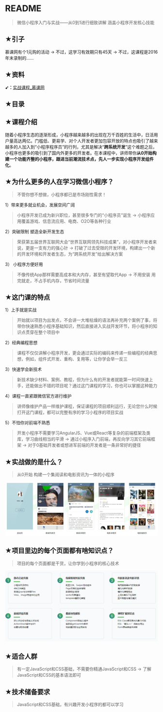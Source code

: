 # README

> 微信小程序入门与实战——从0到1进行细致讲解 涵盖小程序开发核心技能

## ★引子

慕课网有个1元购的活动 -> 不过，这学习有效期只有45天 -> 不过，这课程是2016年末录制的……

## ★资料

**➹：**[实战课程_慕课网](https://coding.imooc.com/class/424.html?mc_marking=4655172e1a62839eea65105dbf244230&mc_channel=sjkctjpc)

## ★目录



## ★课程介绍

随着小程序生态的逐渐形成，小程序越来越多的出现在万千百姓的生活中，日活用户量高达两亿。门槛低、更易学、对个人开发者更加包容开放的特点也吸引了越来越多的人加入到“小程序程序员”的行列，尤其是解决“**跨系统开发**”这个难题之后，小程序也更多的吸引到了国内外更多的开发者。在本课程中，讲师带你**从0开始构建一个功能齐整的小程序，跟进当前潮流技术点，先人一步实现小程序开发组件化**。

## ★为什么更多的人在学习微信小程序？

> 不管你想不想做，小程序都已是市场刚性需求！

1）带来更多就业机会，发展空间广阔

> 小程序开发已成为新兴职位，甚至很多专门的“小程序员”诞生 -> 小程序应用覆盖游戏、信息流应用、电商、O2O等各种行业

2）突破限制 塑造全新开发生态

> 荣获第五届世界互联网大会“世界互联网领先科技成果”，对小程序开发者来说，更是一支有力的强心针 -> 打破了过去受限的开发环境，构建出一个新的开发环境和开发者生态，为“跨系统开发”给出解决方案

3） 小程序方便好用

> 不像传统App那样需要高成本和大内存，甚至有望取代App -> 不用安装 用完就走，不占手机内存，节省时间流量

## ★这门课的特点

1）上手就是实战

> 开始就以项目为出发点，不会讲一大堆枯燥的语法再补充两个案例了事，将带你快速熟悉小程序基础知识，然后直接进入实战开发环节，将小程序的知识点贯穿在整个项目中

2）经典编程思想

> 课程不仅仅讲解小程序开发，更会通过实际的编码来传递一些编程的经典思想，例如，组件式开发、重构、复用等，让你学会举一反三

3）快速学会新技术

> 新技术缺少材料、案例、教程，但为什么有的开发者就能第一时间快速上手，还能做出不错的项目呢？通过这门课程的学习，你也可以掌握这种能力

4）课程一直紧跟微信官方进行维护

> 讲师像维护产品一样维护课程，保证课程的项目顺利运行，无论您什么时候打开这门课程，都可以完整有序的学习小程序的项目实战

5）不怕你对前端不熟悉

> 开发小程序不需要学习AngularJS、Vue或React等复杂的前端框架及类库，学习曲线相当的平滑 -> 通过小程序入门前端，再反向学习其它前端框架 -> 对于0基础开发者或想进军前端的开发者是一条非常好的捷径

## ★实战做的是什么？

> 从0开始 构建一个集阅读和电影资讯为一体的小程序

![project](assets/img/2020-01-30-22-08-50.png)

## ★项目里边的每个页面都有啥知识点？

> 项目的每个页面都是干货，让你学到小程序的核心技术

![project知识点](assets/img/2020-01-30-22-10-13.png)

## ★适合人群

> 有一定JavaScript和CSS基础，不需要你精通JavaScript和CSS -> 了解JavaScript和CSS的基本语法即可

## ★技术储备要求

> JavaScript和CSS基础，有兴趣开发小程序的都可以学习


